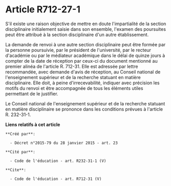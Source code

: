 # Article R712-27-1

S'il existe une raison objective de mettre en doute l'impartialité de la section disciplinaire initialement saisie dans son
ensemble, l'examen des poursuites peut être attribué à la section disciplinaire d'un autre établissement. 

La demande de renvoi à une autre section disciplinaire peut être formée par la personne poursuivie, par le président de
l'université, par le recteur d'académie ou par le médiateur académique dans le délai de quinze jours à compter de la date de
réception par ceux-ci du document mentionné au premier alinéa de l'article R. 712-31. Elle est adressée par lettre
recommandée, avec demande d'avis de réception, au Conseil national de l'enseignement supérieur et de la recherche statuant en
matière disciplinaire. Elle doit, à peine d'irrecevabilité, indiquer avec précision les motifs du renvoi et être accompagnée
de tous les éléments utiles permettant de le justifier. 

Le Conseil national de l'enseignement supérieur et de la recherche statuant en matière disciplinaire se prononce dans les
conditions prévues à l'article R. 232-31-1.

**Liens relatifs à cet article**

	**Créé par**:

	  - Décret n°2015-79 du 28 janvier 2015 - art. 23

	**Cité par**:

	  - Code de l'éducation - art. R232-31-1 (V)

	**Cite**:

	  - Code de l'éducation - art. R712-31 (V)
